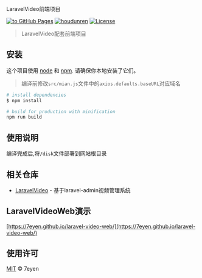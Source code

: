 LaravelVideo前端项目

<p>
<a href=""><img alt="to GitHub Pages" src="https://img.shields.io/github/workflow/status/7eyen/LaravelVideoWeb/Deploy to GitHub Pages/master"></a>
<a href="https://github.com/houdunwang/video"><img src="https://img.shields.io/badge/Power_by-后盾人-yellow?&logo=github" alt="houdunren"></a>
<a href="LICENSE"><img src="https://img.shields.io/github/license/7eyen/laravelvideoweb" alt="License"></a>
</p>

> LaravelVideo配套前端项目

## 安装

这个项目使用 [node](http://nodejs.org) 和 [npm](https://npmjs.com). 请确保你本地安装了它们。

> 编译前修改`src/mian.js`文件中的`axios.defaults.baseURL`对应域名

```bash
# install dependencies
$ npm install

# build for production with minification
npm run build
```
## 使用说明

编译完成后,将`/disk`文件部署到网站根目录

## 相关仓库

- [LaravelVideo](https://github.com/7eyen/LaravelVideo) - 基于laravel-admin视频管理系统

## LaravelVideoWeb演示

[https://7eyen.github.io/laravel-video-web/](https://7eyen.github.io/laravel-video-web/)

## 使用许可

[MIT](LICENSE) © 7eyen